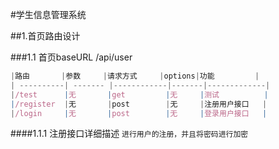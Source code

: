 #学生信息管理系统

##1.首页路由设计

###1.1 首页baseURL /api/user
```javascript
|路由       |参数     |请求方式     |options|功能         |
| ----------| ------- |------------|-------|-------------|
|/test      |无       |get         |无     |测试          |
|/register  |无       |post        |无     |注册用户接口   |
|/login     |无       |post        |无     |登录用户接口   |
```
####1.1.1 注册接口详细描述
`
进行用户的注册，并且将密码进行加密
`